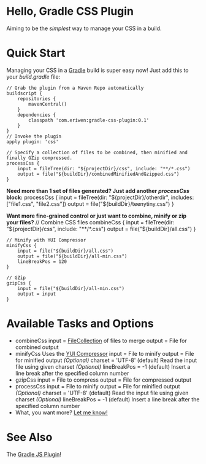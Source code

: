 # Hello, Gradle CSS Plugin #
Aiming to be the *simplest* way to manage your CSS in a build.

# Quick Start #
Managing your CSS in a [Gradle](http://gradle.org) build is super easy now! Just add this to your *build.gradle* file:

    // Grab the plugin from a Maven Repo automatically
    buildscript {
        repositories {
            mavenCentral()
        }
        dependencies {
            classpath 'com.eriwen:gradle-css-plugin:0.1'
        }
    }
    // Invoke the plugin
    apply plugin: 'css'

    // Specify a collection of files to be combined, then minified and finally GZip compressed.
    processCss {
        input = fileTree(dir: "${projectDir}/css", include: "**/*.css")
        output = file("${buildDir}/combinedMinifiedAndGzipped.css")
    }

**Need more than 1 set of files generated? Just add another *processCss* block:**
    processCss {
        input = fileTree(dir: "${projectDir}/otherdir", includes: ["file1.css", "file2.css"])
        output = file("${buildDir}/teenytiny.css")
    }

**Want more fine-grained control or just want to combine, minify or zip your files?**
    // Combine CSS files
    combineCss {
        input = fileTree(dir: "${projectDir}/css", include: "**/*.css")
        output = file("${buildDir}/all.css")
    }
    
    // Minify with YUI Compressor
    minifyCss {
        input = file("${buildDir}/all.css")
        output = file("${buildDir}/all-min.css")
        lineBreakPos = 120
    }
    
    // GZip
    gzipCss {
        input = file("${buildDir}/all-min.css")
        output = input
    }

# Available Tasks and Options #
 - combineCss
    input = [FileCollection](http://gradle.org/current/docs/javadoc/org/gradle/api/file/FileCollection.html) of files to merge
    output = File for combined output
 - minifyCss Uses the [YUI Compressor](http://developer.yahoo.com/yui/compressor/)
    input = File to minify
    output = File for minified output
    *(Optional)* charset = 'UTF-8' (default) Read the input file using given charset
    *(Optional)* lineBreakPos = -1 (default) Insert a line break after the specified column number
 - gzipCss
    input = File to compress
    output = File for compressed output
 - processCss
    input = File to minify
    output = File for minified output
    *(Optional)* charset = 'UTF-8' (default) Read the input file using given charset
    *(Optional)* lineBreakPos = -1 (default) Insert a line break after the specified column number
 - What, you want more? [Let me know!](https://github.com/eriwen/gradle-css-plugin/issues)

# See Also #
The [Gradle JS Plugin](https://github.com/eriwen/gradle-js-plugin)!
